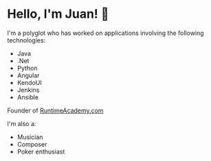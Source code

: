 # Hello, I'm Juan! 👋

I'm a polyglot who has worked on applications involving the following technologies:
- Java
- .Net
- Python
- Angular
- KendoUI
- Jenkins
- Ansible


Founder of <a href="https://www.runtimeacademy.com" target="_blank">RuntimeAcademy.com</a>

I'm also a:
- Musician
- Composer
- Poker enthusiast
